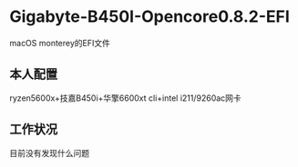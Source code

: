 # Gigabyte-B450I-Opencore0.8.2-EFI
macOS monterey的EFI文件
## 本人配置
ryzen5600x+技嘉B450i+华擎6600xt cli+intel i211/9260ac网卡
## 工作状况
目前没有发现什么问题
